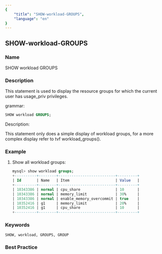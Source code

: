 ```yaml
---
{
    "title": "SHOW-workload-GROUPS",
    "language": "en"
}
---
```


<!--
Licensed to the Apache Software Foundation (ASF) under one
or more contributor license agreements.  See the NOTICE file
distributed with this work for additional information
regarding copyright ownership.  The ASF licenses this file
to you under the Apache License, Version 2.0 (the
"License"); you may not use this file except in compliance
with the License.  You may obtain a copy of the License at

  http://www.apache.org/licenses/LICENSE-2.0

Unless required by applicable law or agreed to in writing,
software distributed under the License is distributed on an
"AS IS" BASIS, WITHOUT WARRANTIES OR CONDITIONS OF ANY
KIND, either express or implied.  See the License for the
specific language governing permissions and limitations
under the License.
-->

## SHOW-workload-GROUPS

### Name

SHOW workload GROUPS

<version since="dev"></version>

### Description

This statement is used to display the resource groups for which the current user has usage_priv privileges.

grammar:

```sql
SHOW workload GROUPS;
```

Description:

This statement only does a simple display of workload groups, for a more complex display refer to tvf workload_groups().

### Example

1. Show all workload groups:
    
    ```sql
    mysql> show workload groups;
    +----------+--------+--------------------------+---------+
    | Id       | Name   | Item                     | Value   |
    +----------+--------+--------------------------+---------+
    | 10343386 | normal | cpu_share                | 10      |
    | 10343386 | normal | memory_limit             | 30%     |
    | 10343386 | normal | enable_memory_overcommit | true    |
    | 10352416 | g1     | memory_limit             | 20%     |
    | 10352416 | g1     | cpu_share                | 10      |
    +----------+--------+--------------------------+---------+
    ```

### Keywords

    SHOW, workload, GROUPS, GROUP

### Best Practice
